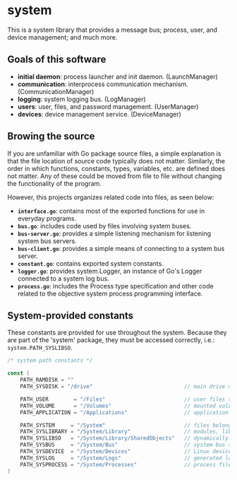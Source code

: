 # system

This is a system library that provides a message bus; process, user, and device
management; and much more.

## Goals of this software

* __initial daemon__: process launcher and init daemon. (LaunchManager)
* __communication__: interprocess communication mechanism. (CommunicationManager)
* __logging__: system logging bus. (LogManager)
* __users__: user, files, and password management. (UserManager)
* __devices__: device management service. (DeviceManager)

## Browing the source

If you are unfamiliar with Go package source files, a simple explanation is that the
file location of source code typically does not matter. Similarly, the order in which
functions, constants, types, variables, etc. are defined does not matter. Any of these
could be moved from file to file without changing the functionality of the program.
  
However, this projects organizes related code into files, as seen below:

* __`interface.go`__: contains most of the exported functions for use in everyday programs.
* __`bus.go`__: includes code used by files involving system buses.
* __`bus-server.go`__: provides a simple listening mechanism for listening system bus servers.
* __`bus-client.go`__: provides a simple means of connecting to a system bus server.
* __`constant.go`__: contains exported system constants.
* __`logger.go`__: provides system.Logger, an instance of Go's Logger connected to a system log bus.
* __`process.go`__: includes the Process type specification and other code related to the objective system process programming interface.

## System-provided constants

These constants are provided for use throughout the system. Because they are part of the
'system' package, they must be accessed correctly, i.e.: `system.PATH_SYSLIBSO`.

```go
/* system path constants */

const (
	PATH_RAMDISK = ""
	PATH_SYSDISK = "/drive"                             // main drive mountpoint (/Volumes/System)

	PATH_USER        = "/Files"                         // user files spun across all drives
	PATH_VOLUME      = "/Volumes"                       // mounted volumes
	PATH_APPLICATION = "/Applications"                  // application bundles

	PATH_SYSTEM     = "/System"                         // files belonging to the system itself
	PATH_SYSLIBRARY = "/System/Library"                 // modules, libraries, extensions, etc.
	PATH_SYSLIBSO   = "/System/Library/SharedObjects"   // dynamically loaded libraries (i.e. /lib)
	PATH_SYSBUS     = "/System/Bus"                     // system bus sockets
	PATH_SYSDEVICE  = "/System/Devices"                 // Linux device nodes (eq. /dev)
	PATH_SYSLOG     = "/System/Logs"                    // generated logs
	PATH_SYSPROCESS = "/System/Processes"               // process files (similar to /proc)
)
```
